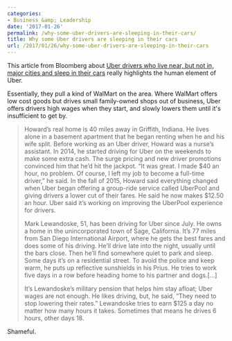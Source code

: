```yaml
---
categories:
- Business &amp; Leadership
date: '2017-01-26'
permalink: /why-some-uber-drivers-are-sleeping-in-their-cars/
title: Why some Uber drivers are sleeping in their cars
url: /2017/01/26/why-some-uber-drivers-are-sleeping-in-their-cars
---
```


This article from Bloomberg about [Uber drivers who live near, but not in, major cities and sleep in their cars](https://www.bloomberg.com/news/articles/2017-01-23/when-their-shifts-end-uber-drivers-set-up-camp-in-parking-lots-across-the-u-s) really highlights the human element of Uber.

Essentially, they pull a kind of WalMart on the area. Where WalMart offers low cost goods but drives small family-owned shops out of business, Uber offers drivers high wages when they start, and slowly lowers them until it's insufficient to get by.

> Howard’s real home is 40 miles away in Griffith, Indiana. He lives alone in a basement apartment that he began renting when he and his wife split. Before working as an Uber driver, Howard was a nurse’s assistant. In 2014, he started driving for Uber on the weekends to make some extra cash. The surge pricing and new driver promotions convinced him that he’d hit the jackpot. “It was great. I made $40 an hour, no problem. Of course, I left my job to become a full-time driver,” he said. In the fall of 2015, Howard said everything changed when Uber began offering a group-ride service called UberPool and giving drivers a lower cut of their fares. He said he now makes $12.50 an hour. Uber said it’s working on improving the UberPool experience for drivers.
>
> Mark Lewandoske, 51, has been driving for Uber since July. He owns a home in the unincorporated town of Sage, California. It’s 77 miles from San Diego International Airport, where he gets the best fares and does some of his driving. He’ll drive late into the night, usually until the bars close. Then he’ll find somewhere quiet to park and sleep. Some days it’s on a residential street. To avoid the police and keep warm, he puts up reflective sunshields in his Prius. He tries to work five days in a row before heading home to his partner and dogs.[...]
>
> It’s Lewandoske’s military pension that helps him stay afloat; Uber wages are not enough. He likes driving, but, he said, “They need to stop lowering their rates.” Lewandoske tries to earn $125 a day no matter how many hours it takes. Sometimes that means he drives 6 hours, other days 18.

Shameful.